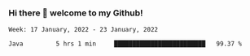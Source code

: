 ### Hi there 👋 welcome to my Github! 

<!--START_SECTION:waka-->
```text
Week: 17 January, 2022 - 23 January, 2022

Java         5 hrs 1 min     █████████████████████████   99.37 % 
```
<!--END_SECTION:waka-->
